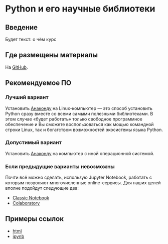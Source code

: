 # Python и его научные библиотеки

## Введение

Будет текст: о чём курс



## Где размещены материалы

На [GitHub](https://github.com/eroganov/short_course).

## Рекомендуемое ПО

### Лучший вариант

Установить [Анаконду](https://www.anaconda.com/products/individual) на
Linux-компьютер — это способ установить Python сразу вместе со всеми самыми
полезными библиотеками. В этом случае «будет работать» только свободное
программное обеспечение и Вы сможете воспользоваться как мощью командной
строки Linux, так и богатством возможностей экосистемы языка Python.

### Допустимый вариант

Установить [Анаконду](https://www.anaconda.com/products/individual) на
компьютер с иной операционной системой.

### Если предыдущие варианты невозможны

Почти всё можно сделать, использую Jupyter Notebook, работать с которым
позволяют многочисленные online-сервисы. Для наших целей вполне подойдут
следующие два:

- [Classic Notebook](https://jupyter.org/try)
- [Colaboratory](https://colab.research.google.com/notebooks/welcome.ipynb?hl=ru)

## Примеры ссылок

- [html](https://htmlpreview.github.io/?https://github.com/eroganov/my_short_course/blob/main/lecture.html)
- [ipynb](https://nbviewer.org/github/eroganov/my_short_course/blob/main/sympy.ipynb)

